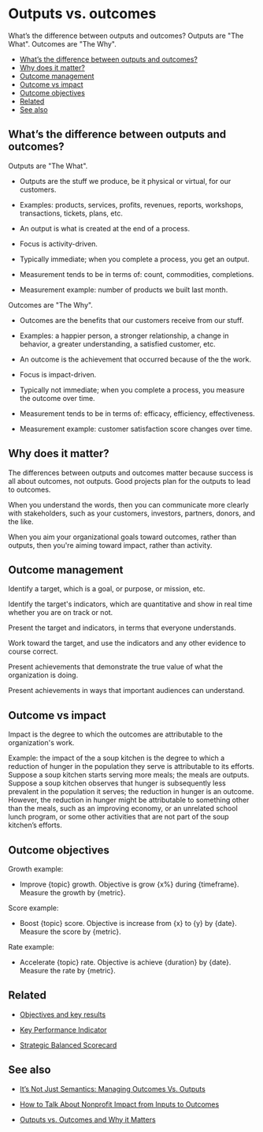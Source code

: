 # Outputs vs. outcomes

What’s the difference between outputs and outcomes? Outputs are "The What". Outcomes are "The Why".

* [What’s the difference between outputs and outcomes? ](#what-s-the-difference-between-outputs-and-outcomes)
* [Why does it matter?](#why-does-it-matter)
* [Outcome management ](#outcome-management)
* [Outcome vs impact](#outcome-vs-impact)
* [Outcome objectives](#outcome-objectives)
* [Related](#related)
* [See also](#see-also)


## What’s the difference between outputs and outcomes? 

Outputs are "The What". 

  * Outputs are the stuff we produce, be it physical or virtual, for our customers. 

  * Examples: products, services, profits, revenues, reports, workshops, transactions, tickets, plans, etc.

  * An output is what is created at the end of a process.

  * Focus is activity-driven.

  * Typically immediate; when you complete a process, you get an output.

  * Measurement tends to be in terms of: count, commodities, completions.

  * Measurement example: number of products we built last month.

Outcomes are "The Why". 

  * Outcomes are the benefits that our customers receive from our stuff. 

  * Examples: a happier person, a stronger relationship, a change in behavior, a greater understanding, a satisfied customer, etc.

  * An outcome is the achievement that occurred because of the the work.

  * Focus is impact-driven.

  * Typically not immediate; when you complete a process, you measure the outcome over time.

  * Measurement tends to be in terms of: efficacy, efficiency, effectiveness.

  * Measurement example: customer satisfaction score changes over time.


## Why does it matter?

The differences between outputs and outcomes matter because success is all about outcomes, not outputs. Good projects plan for the outputs to lead to outcomes.

When you understand the words, then you can communicate more clearly with stakeholders, such as your customers, investors, partners, donors, and the like. 

When you aim your organizational goals toward outcomes, rather than outputs, then you're aiming toward impact, rather than activity.


## Outcome management 

Identify a target, which is a goal, or purpose, or mission, etc.

Identify the target's indicators, which are quantitative and show in real time whether you are on track or not.

Present the target and indicators, in terms that everyone understands.

Work toward the target, and use the indicators and any other evidence to course correct.

Present achievements that demonstrate the true value of what the organization is doing.

Present achievements in ways that important audiences can understand.


## Outcome vs impact

Impact is the degree to which the outcomes are attributable to the organization's work.

Example: the impact of the a soup kitchen is the degree to which a reduction of hunger in the population they serve is attributable to its efforts. Suppose a soup kitchen starts serving more meals; the meals are outputs. Suppose a soup kitchen observes that hunger is subsequently less prevalent in the population it serves; the reduction in hunger is an outcome. However,  the reduction in hunger might be attributable to something other than the meals, such as an improving economy, or an unrelated school lunch program, or some other activities that are not part of the soup kitchen’s efforts.


## Outcome objectives

Growth example: 

  * Improve {topic} growth. Objective is grow {x%} during {timeframe}. Measure the growth by {metric}.

Score example: 

  * Boost {topic} score. Objective is increase from {x} to {y} by {date}. Measure the score by {metric}.

Rate example: 

  * Accelerate {topic} rate. Objective is achieve {duration} by {date}. Measure the rate by {metric}.


## Related

* [Objectives and key results](https://github.com/joelparkerhenderson/objectives_and_key_results)

* [Key Performance Indicator](https://github.com/joelparkerhenderson/key_performance_indicator)

* [Strategic Balanced Scorecard](https://github.com/joelparkerhenderson/strategic_balanced_scorecard)


## See also

* [It’s Not Just Semantics: Managing Outcomes Vs. Outputs](https://hbr.org/2012/11/its-not-just-semantics-managing-outcomes)

* [How to Talk About Nonprofit Impact from Inputs to Outcomes](https://www.thebalancesmb.com/inputs-outputs-outcomes-impact-what-s-the-difference-2502227)

* [Outputs vs. Outcomes and Why it Matters](https://measurementresourcesco.com/2014/02/02/outputs-vs-outcomes-matters/)


